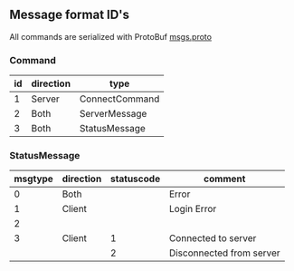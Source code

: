 ## Message format ID's

All commands are serialized with ProtoBuf [msgs.proto](https://github.com/v0l/wig/master/msgs.proto)

### Command

| id | direction | type |
|----|-----------|------|
| 1  | Server | ConnectCommand |
| 2  | Both | ServerMessage |
| 3  | Both | StatusMessage |


### StatusMessage

| msgtype | direction | statuscode | comment |
|---------|-----------|------------|---------|
| 0       | Both      |            | Error |
| 1       | Client    |            | Login Error |
| 2       |           |            | |
| 3       | Client    | 1          | Connected to server |
|         |           | 2          | Disconnected from server |
